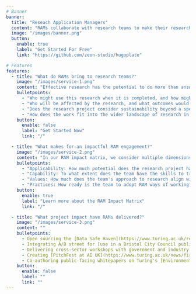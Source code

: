 ```yaml
---
# Banner
banner:
  title: "Reseach Application Managers"
  content: "RAMs collaborate with research teams to make their research output **more relevant** for a broad audience within and beyond the scope of the original research field."
  image: "/images/banner.png"
  button:
    enable: true
    label: "Get Started For Free"
    link: "https://github.com/zeon-studio/hugoplate"

# Features
features:
  - title: "What do RAMs bring to research teams?"
    image: "/images/service-1.png"
    content: "Effective research has the potential to do more than answer a specific research question. The RAM skillset is focused on effectively exploring and answering questions like:"
    bulletpoints:
      - "Who might use this research when it is completed, and how might they benefit from it?"
      - "Who will be affected by the research, and what outcomes would they like to see?"
      - "Does the research project consider sustainability beyond a specific funding window?"
      - "How does the work fit into the wider landscape of research in my field and other fields?"
    button:
      enable: false
      label: "Get Started Now"
      link: "/"

  - title: "What makes for an impactful RAM engagement?"
    image: "/images/service-2.png"
    content: "In our RAM impact matrix, we consider multiple dimensions of a research project and team to prioritise engagement across Turing's research projects:"
    bulletpoints:
      - "Applicability: How much potential does the research project have for real-world use?"
      - "Capability: To what extent does the team have the skills to translate their research to real-world use?"
      - "Values: How much does the team's approach to research align with our focus areas within the Tools, Practices, and Systems (TPS) programme? (e.g. interoperable open source tools, interdisciplinary collaboration, participatory co-creation)"
      - "Practices: How ready is the team to adopt RAM ways of working?"
    button:
      enable: true
      label: "Learn more about the RAM Impact Matrix"
      link: "/"

  - title: "What project impact have RAMs delivered?"
    image: "/images/service-3.png"
    content: ""
    bulletpoints:
      - Open sourcing the [Data Safe Haven](https://www.turing.ac.uk/research/research-projects/data-safe-havens-cloud), bringing the community together to co-create [a reference TRE architecture](https://github.com/sa-tre/satre-specification) and creating a [national community for Trusted Research Environments](https://github.com/uk-tre/website)
      - Integrating A/B street for [use in a Bristol City Council public consultation tool](https://www.turing.ac.uk/blog/street-smart-putting-neighbourhood-design-hands-bristol-residents) to empower residents to design and assess street-level interventions in their neighbourhoods
      - Delivering cross-sector workshops with government and industry stakeholders in 'Health' and 'Autonomy' fields on behalf of the [AI Standards Hub](https://aistandardshub.org/)
      - Creating [PitchFest at AI UK](https://www.turing.ac.uk/news/first-pitchfest-winner-announced-ai-uk-2023) to upskill Early Career Researchers to communicate the impact of their research to a public audience
      - Co-authoring public-facing whitepapers on Turing's [Environment & Sustainability](https://www.turing.ac.uk/news/publications/tackling-climate-change-data-science-and-ai) and [Digital Twins](https://www.turing.ac.uk/news/publications/towards-ecosystems-connected-digital-twins-address-global-challenges) research
    button:
      enable: false
      label: ""
      link: ""
---
```

